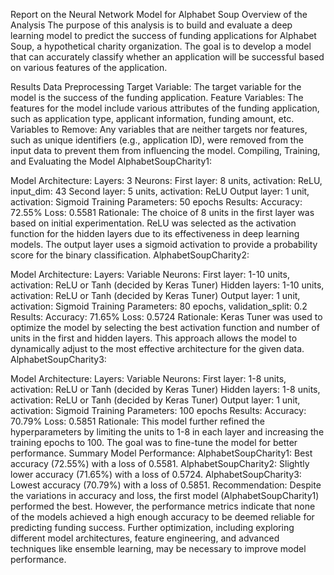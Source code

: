 Report on the Neural Network Model for Alphabet Soup
Overview of the Analysis
The purpose of this analysis is to build and evaluate a deep learning model to predict the success of funding applications for Alphabet Soup, a hypothetical charity organization. The goal is to develop a model that can accurately classify whether an application will be successful based on various features of the application.

Results
Data Preprocessing
Target Variable:
The target variable for the model is the success of the funding application.
Feature Variables:
The features for the model include various attributes of the funding application, such as application type, applicant information, funding amount, etc.
Variables to Remove:
Any variables that are neither targets nor features, such as unique identifiers (e.g., application ID), were removed from the input data to prevent them from influencing the model.
Compiling, Training, and Evaluating the Model
AlphabetSoupCharity1:

Model Architecture:
Layers: 3
Neurons:
First layer: 8 units, activation: ReLU, input_dim: 43
Second layer: 5 units, activation: ReLU
Output layer: 1 unit, activation: Sigmoid
Training Parameters: 50 epochs
Results:
Accuracy: 72.55%
Loss: 0.5581
Rationale:
The choice of 8 units in the first layer was based on initial experimentation. ReLU was selected as the activation function for the hidden layers due to its effectiveness in deep learning models. The output layer uses a sigmoid activation to provide a probability score for the binary classification.
AlphabetSoupCharity2:

Model Architecture:
Layers: Variable
Neurons:
First layer: 1-10 units, activation: ReLU or Tanh (decided by Keras Tuner)
Hidden layers: 1-10 units, activation: ReLU or Tanh (decided by Keras Tuner)
Output layer: 1 unit, activation: Sigmoid
Training Parameters: 80 epochs, validation_split: 0.2
Results:
Accuracy: 71.65%
Loss: 0.5724
Rationale:
Keras Tuner was used to optimize the model by selecting the best activation function and number of units in the first and hidden layers. This approach allows the model to dynamically adjust to the most effective architecture for the given data.
AlphabetSoupCharity3:

Model Architecture:
Layers: Variable
Neurons:
First layer: 1-8 units, activation: ReLU or Tanh (decided by Keras Tuner)
Hidden layers: 1-8 units, activation: ReLU or Tanh (decided by Keras Tuner)
Output layer: 1 unit, activation: Sigmoid
Training Parameters: 100 epochs
Results:
Accuracy: 70.79%
Loss: 0.5851
Rationale:
This model further refined the hyperparameters by limiting the units to 1-8 in each layer and increasing the training epochs to 100. The goal was to fine-tune the model for better performance.
Summary
Model Performance:
AlphabetSoupCharity1: Best accuracy (72.55%) with a loss of 0.5581.
AlphabetSoupCharity2: Slightly lower accuracy (71.65%) with a loss of 0.5724.
AlphabetSoupCharity3: Lowest accuracy (70.79%) with a loss of 0.5851.
Recommendation:
Despite the variations in accuracy and loss, the first model (AlphabetSoupCharity1) performed the best. However, the performance metrics indicate that none of the models achieved a high enough accuracy to be deemed reliable for predicting funding success. Further optimization, including exploring different model architectures, feature engineering, and advanced techniques like ensemble learning, may be necessary to improve model performance.
